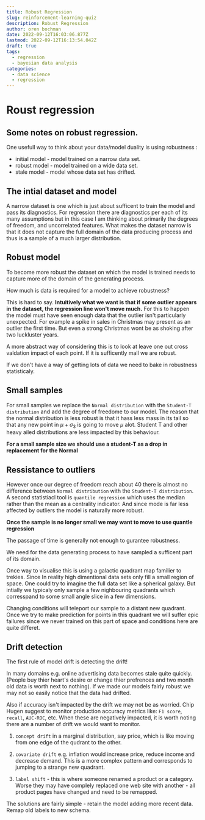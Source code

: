 ```yaml
---
title: Robust Regression
slug: reinforcement-learning-quiz
description: Robust Regression
author: oren bochman
date: 2022-09-12T16:03:06.877Z
lastmod: 2022-09-12T16:13:54.042Z
draft: true
tags:
  - regression
  - bayesian data analysis
categories:
  - data science
  - regression
---
```


# Roust regression

## Some notes on robust regression.

One usefull way to think about your data/model duality is using robustness :
- initial model - model trained on a narrow data set.
- robust model - model trained on a  wide data set.
- stale model - model whose data set has drifted.

## The intial dataset and model

A narrow dataset is one which is just about sufficent to train the model and pass its diagnostics. For regression there are diagnostics per each of its many assumptions but in this case I am thinking about primarily the degrees of freedom, and uncorrelated features. What makes the dataset narrow is that it does not capture the full domain of the data producing process and thus is a sample of a much larger distribution.

## Robust model

To become more robust the dataset on which the model is trained needs to capture more of the domain of the generating process. 

How much is data is required for a model to achieve robustness? 

This is hard to say. **Intuitively what we want is that if some outlier appears in the dataset, the regression line won't move much.** For this to happen the model must have seen enough data that the outlier isn't particularly unexpected. For example a spike in sales in Christmas may present as an outlier the first time. But even a strong Christmas wont be as shoking after two luckluster years.

A more abstract way of considering this is to look at leave one out cross valdation impact of each point. If it is sufficently mall we are robust. 

If we don't have a way of getting lots of data we need to bake in robustness statisticaly. 

## Small samples

For small samples we replace the `Normal distribution` with the `Student-T distribution` and add the degree of freedome to our model. The reason that the normal distribution is less robust is that it hass less mass in its tail so that any new point in $\mu +\sigma_3$ is going to move $\mu$ alot. Student T and other heavy ailed distributions are less impacted by this behaviour.

**For a small sample size we should use a student-T as a drop in replacement for the Normal**

## Ressistance to outliers

However once our degree of freedom reach about 40 there is almost no difference between `Normal distribution` with the `Student-T distribution`. A second statistiacl tool is `quantile regression` which uses the median rather than the mean as a centrality indicator. And since mode is far less affected by outliers the model is naturally more robust.

**Once the sample is no longer small we may want to move to use quantle regression**

The passage of time is generally not enough to gurantee robustness. 

We need for the data generating process to have sampled a sufficent part of its domain. 

Once way to visualise this is using a galactic quadrant map familier to trekies. Since In reality high dimentional data sets only fill a small region of space. One could try to imagine the full data set like a spherical galaxy. But intially we typicaly only sample a few nighbouring quadrants which corresspand to some small angle slice in a few dimensions.

Changing conditions will teleport our sample to a distant new quadrant. Once we try to make prediction for points in this quadrant we will suffer epic failures since we never trained on this part of space and conditions here are quite differet. 

## Drift detection

The first rule of model drift is detecting the drift!

In many domains e.g. online advertising data becomes stale quite quickly. (People buy thier heart's desire or change thier prefrences and two month old data is worth next to nothing).
If we made our models fairly robust we may not so easily notice that the data had drifted.

Also if accuracy isn't impacted by the drift we may not be as worried. Chip Hugen suggest to monitor production accuracy metrics like: `F1 score`, `recall`, `AUC-ROC`, etc. When these are negatively impacted, it is worth noting there are a number of drift we would want to monitor.

1. `concept drift` in a marginal distribution, say price, which is like moving from one edge of the qudrant to the other.

2. `covariate drift` e.g. inflation would increase price, reduce income and decrease demand. This is a more complex pattern and corresponds to jumping to a strange new quadrant. 

3. `label shift` - this is where someone renamed a product or a category. Worse they may have complely replaced one web site with another - all product pages have changed and need to be remapped.

The solutions are fairly simple - retain the model adding more recent data. Remap old labels to new schema.
